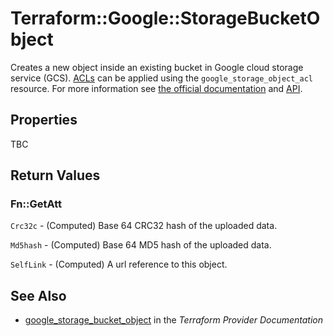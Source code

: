 # Terraform::Google::StorageBucketObject

Creates a new object inside an existing bucket in Google cloud storage service (GCS). 
[ACLs](https://cloud.google.com/storage/docs/access-control/lists) can be applied using the `google_storage_object_acl` resource.
 For more information see 
[the official documentation](https://cloud.google.com/storage/docs/key-terms#objects) 
and 
[API](https://cloud.google.com/storage/docs/json_api/v1/objects).

## Properties

TBC

## Return Values

### Fn::GetAtt

`Crc32c` - (Computed) Base 64 CRC32 hash of the uploaded data.

`Md5hash` - (Computed) Base 64 MD5 hash of the uploaded data.

`SelfLink` - (Computed) A url reference to this object.

## See Also

* [google_storage_bucket_object](https://www.terraform.io/docs/providers/google/r/storage_bucket_object.html) in the _Terraform Provider Documentation_